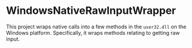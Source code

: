 # WindowsNativeRawInputWrapper
This project wraps native calls into a few methods in the `user32.dll` on the Windows platform. Specifically, it wraps methods relating to getting raw input.